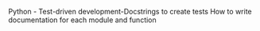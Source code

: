 Python - Test-driven development-Docstrings to create tests How to write documentation for each module and function
